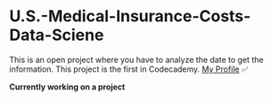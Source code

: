 # U.S.-Medical-Insurance-Costs-Data-Sciene
This is an open project where you have to analyze the date to get the information. This project is the first in Codecademy.
[My Profile](https://www.codecademy.com/profiles/HJyup) ✅

<strong>Currently working on a project<strong>
